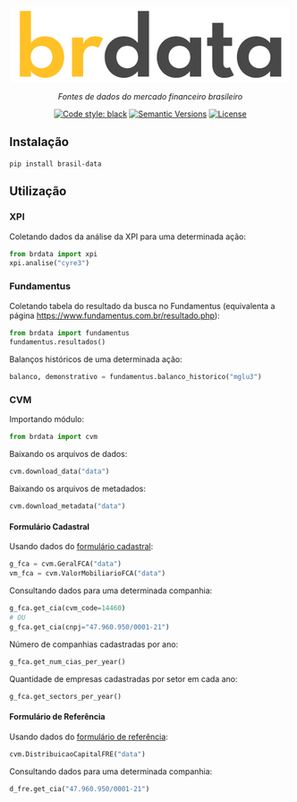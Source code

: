 <p align="center">
  <a href="https://github.com/gabrielguarisa/brdata"><img src="https://raw.githubusercontent.com/gabrielguarisa/brdata/0bd34000bf29bd5b93aee011f368bc0385680c58/logo.png?token=GHSAT0AAAAAABPPKYT7BQBOVDJG3NYYQKNOYQ5JIZA" alt="brdata"></a>
</p>
<p align="center">
    <em>Fontes de dados do mercado financeiro brasileiro</em>
</p>

<div align="center">

[![Code style: black](https://img.shields.io/badge/code%20style-black-000000.svg)](https://github.com/psf/black)
[![Semantic Versions](https://img.shields.io/badge/%20%20%F0%9F%93%A6%F0%9F%9A%80-semantic--versions-e10079.svg)](https://github.com/gabrielguarisa/brdata/releases)
[![License](https://img.shields.io/github/license/gabrielguarisa/brdata)](https://github.com/gabrielguarisa/brdata/blob/main/LICENSE)

</div>

## Instalação

```shell
pip install brasil-data
```

## Utilização

### XPI

Coletando dados da análise da XPI para uma determinada ação:

```python
from brdata import xpi
xpi.analise("cyre3")
```

### Fundamentus

Coletando tabela do resultado da busca no Fundamentus (equivalenta a página https://www.fundamentus.com.br/resultado.php):

```python
from brdata import fundamentus
fundamentus.resultados()
```

Balanços históricos de uma determinada ação:

```python
balanco, demonstrativo = fundamentus.balanco_historico("mglu3")
```

### CVM


Importando módulo:

```python
from brdata import cvm
```

Baixando os arquivos de dados:

```python
cvm.download_data("data")
```

Baixando os arquivos de metadados:

```python
cvm.download_metadata("data")
```

#### Formulário Cadastral

Usando dados do [formulário cadastral](https://dados.gov.br/dataset/cia_aberta-doc-fca):

```python
g_fca = cvm.GeralFCA("data")
vm_fca = cvm.ValorMobiliarioFCA("data")
```

Consultando dados para uma determinada companhia:

```python
g_fca.get_cia(cvm_code=14460)
# OU
g_fca.get_cia(cnpj="47.960.950/0001-21")
```

Número de companhias cadastradas por ano:

```python
g_fca.get_num_cias_per_year()
```

Quantidade de empresas cadastradas por setor em cada ano:

```python
g_fca.get_sectors_per_year()
```

#### Formulário de Referência

Usando dados do [formulário de referência](https://dados.gov.br/dataset/cia_aberta-doc-fre):

```python
cvm.DistribuicaoCapitalFRE("data")
```

Consultando dados para uma determinada companhia:

```python
d_fre.get_cia("47.960.950/0001-21")
```
